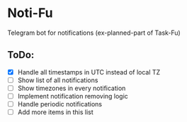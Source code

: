 # Noti-Fu
Telegram bot for notifications (ex-planned-part of Task-Fu)

## ToDo:
- [x] Handle all timestamps in UTC instead of local TZ
- [ ] Show list of all notifications
- [ ] Show timezones in every notification
- [ ] Implement notification removing logic
- [ ] Handle periodic notifications
- [ ] Add more items in this list
